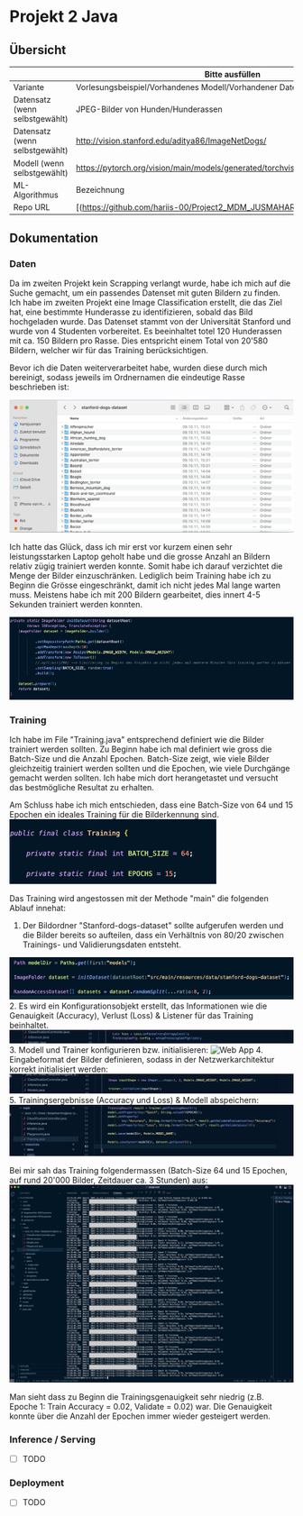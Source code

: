 ﻿# Projekt 2 Java

## Übersicht

| | Bitte ausfüllen |
| -------- | ------- |
| Variante | Vorlesungsbeispiel/Vorhandenes Modell/Vorhandener Datensatz  |
| Datensatz (wenn selbstgewählt) | JPEG-Bilder von Hunden/Hunderassen |
| Datensatz (wenn selbstgewählt) | http://vision.stanford.edu/aditya86/ImageNetDogs/ |
| Modell (wenn selbstgewählt) | https://pytorch.org/vision/main/models/generated/torchvision.models.resnet50.html |
| ML-Algorithmus | Bezeichnung |
| Repo URL | [(https://github.com/hariis-00/Project2_MDM_JUSMAHAR) |



## Dokumentation

### Daten

Da im zweiten Projekt kein Scrapping verlangt wurde, habe ich mich auf die Suche gemacht, um ein passendes Datenset mit guten Bildern zu finden. Ich habe im zweiten Projekt eine Image Classification erstellt, die das Ziel hat, eine bestimmte Hunderasse zu identifizieren, sobald das Bild hochgeladen wurde. Das Datenset stammt von der Universität Stanford und wurde von 4 Studenten vorbereitet. Es beeinhaltet totel 120 Hunderassen mit ca. 150 Bildern pro Rasse. Dies entspricht einem Total von 20'580 Bildern, welcher wir für das Training berücksichtigen. 

Bevor ich die Daten weiterverarbeitet habe, wurden diese durch mich bereinigt, sodass jeweils im Ordnernamen die eindeutige Rasse beschrieben ist:

<img src="images/datenbereinigung.png" alt="Web App" style="max-width: 100%; height: auto;">

Ich hatte das Glück, dass ich mir erst vor kurzem einen sehr leistungsstarken Laptop geholt habe und die grosse Anzahl an Bildern relativ zügig trainiert werden konnte. Somit habe ich darauf verzichtet die Menge der Bilder einzuschränken. Lediglich beim Training habe ich zu Beginn die Grösse eingeschränkt, damit ich nicht jedes Mal lange warten muss. Meistens habe ich mit 200 Bildern gearbeitet, dies innert 4-5 Sekunden trainiert werden konnten.

<img src="images/limitierung200.png" alt="Web App" style="max-width: 100%; height: auto;">

### Training

Ich habe im File "Training.java" entsprechend definiert wie die Bilder trainiert werden sollten. Zu Beginn habe ich mal definiert wie gross die Batch-Size und die Anzahl Epochen. Batch-Size zeigt, wie viele Bilder gleichzeitig trainiert werden sollten und die Epochen, wie viele Durchgänge gemacht werden sollten. Ich habe mich dort herangetastet und versucht das bestmögliche Resultat zu erhalten. 

Am Schluss habe ich mich entschieden, dass eine Batch-Size von 64 und 15 Epochen ein ideales Training für die Bilderkennung sind. 
<img src="images/batchepochs.png" alt="Web App" style="max-width: 100%; height: auto;">

Das Training wird angestossen mit der Methode "main" die folgenden Ablauf innehat:
1. Der Bildordner "Stanford-dogs-dataset" sollte aufgerufen werden und die Bilder bereits so aufteilen, dass ein Verhältnis von 80/20 zwischen Trainings- und Validierungsdaten entsteht.
<img src="images/8020.png" alt="Web App" style="max-width: 100%; height: auto;">
2. Es wird ein Konfigurationsobjekt erstellt, das Informationen wie die Genauigkeit (Accuracy), Verlust (Loss) & Listener für das Training beinhaltet.
<img src="images/loss.png" alt="Web App" style="max-width: 100%; height: auto;">
3. Modell und Trainer konfigurieren bzw. initialisieren:
<img src="images/modelinitial.png" alt="Web App" style="max-width: 100%; height: auto;">
4. Eingabeformat der Bilder definieren, sodass in der Netzwerkarchitektur korrekt initialisiert werden:
<img src="images/inputshape.png" alt="Web App" style="max-width: 100%; height: auto;">
5. Trainingsergebnisse (Accuracy und Loss) & Modell abspeichern:
<img src="images/trainingsave.png" alt="Web App" style="max-width: 100%; height: auto;">

Bei mir sah das Training folgendermassen (Batch-Size 64 und 15 Epochen, auf rund 20'000 Bilder, Zeitdauer ca. 3 Stunden) aus:
<img src="images/TrainingLogs.png" alt="Web App" style="max-width: 100%; height: auto;">

Man sieht dass zu Beginn die Trainingsgenauigkeit sehr niedrig (z.B. Epoche 1: Train Accuracy = 0.02, Validate = 0.02) war. Die Genauigkeit konnte über die Anzahl der Epochen immer wieder gesteigert werden.

### Inference / Serving

* [ ] TODO

### Deployment

* [ ] TODO
